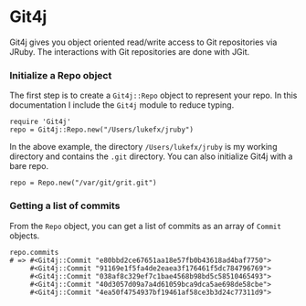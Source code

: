 Git4j
====

Git4j gives you object oriented read/write access to Git repositories via JRuby.
The interactions with Git repositories are done with JGit.

### Initialize a Repo object

The first step is to create a `Git4j::Repo` object to represent your repo. In
this documentation I include the `Git4j` module to reduce typing.

    require 'Git4j'
    repo = Git4j::Repo.new("/Users/lukefx/jruby")

In the above example, the directory `/Users/lukefx/jruby` is my working
directory and contains the `.git` directory. You can also initialize Git4j with
a bare repo.

    repo = Repo.new("/var/git/grit.git")


### Getting a list of commits

From the `Repo` object, you can get a list of commits as an array of `Commit`
objects.

    repo.commits
    # => #<Git4j::Commit "e80bbd2ce67651aa18e57fb0b43618ad4baf7750">
         #<Git4j::Commit "91169e1f5fa4de2eaea3f176461f5dc784796769">
         #<Git4j::Commit "038af8c329ef7c1bae4568b98bd5c58510465493">
         #<Git4j::Commit "40d3057d09a7a4d61059bca9dca5ae698de58cbe">
         #<Git4j::Commit "4ea50f4754937bf19461af58ce3b3d24c77311d9">
          
